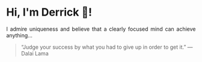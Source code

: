 # Hi, I'm Derrick 👋!
<p align="justify">I admire uniqueness and believe that a clearly focused mind can achieve anything...</p> 
<!-- #quote-start -->
<blockquote>&ldquo;Judge your success by what you had to give up in order to get it.&rdquo; &mdash; <footer>Dalai Lama</footer></blockquote>
<!-- #quote-end -->
